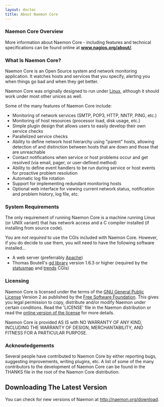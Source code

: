 ```yaml
---
layout: doctoc
title: About Naemon Core
---
```

### Naemon Core Overview

More information about Naemon Core - including features and technical specifications can be found online at <a href="http://www.nagios.org/about/" target="_blank"><b>www.nagios.org/about/</b></a>.

### What Is Naemon Core?

Naemon Core is an Open Source system and network monitoring application.  It watches hosts and services that you specify, alerting you when things go bad and when they get better.

Naemon Core was originally designed to run under <a href="http://www.linux.com">Linux</a>, although it should work under most other unices as well.

Some of the many features of Naemon Core include:

* Monitoring of network services (SMTP, POP3, HTTP, NNTP, PING, etc.)
* Monitoring of host resources (processor load, disk usage, etc.)
* Simple plugin design that allows users to easily develop their own service checks
* Parallelized service checks
* Ability to define network host hierarchy using "parent" hosts, allowing detection of and distinction between hosts that are down and those that are unreachable
* Contact notifications when service or host problems occur and get resolved (via email, pager, or user-defined method) 
* Ability to define event handlers to be run during service or host events for proactive problem resolution
* Automatic log file rotation
* Support for implementing redundant monitoring hosts
* Optional web interface for viewing current network status, notification and problem history, log file, etc.

### System Requirements

The only requirement of running Naemon Core is a machine running Linux (or UNIX variant) that has network access and a C compiler installed (if installing from source code).

You are <i>not required</i> to use the CGIs included with Naemon Core.  However, if you do decide to use them, you will need to have the following software installed...

* A web server (preferrably <a href="http://www.apache.org" target="_top">Apache</a>)
* Thomas Boutell's <a href="http://www.boutell.com/gd">gd library</a> version 1.6.3 or higher (required by the <a href="cgis.html#statusmap_cgi">statusmap</a> and <a href="cgis.html#trends_cgi">trends</a> CGIs)

### Licensing

Naemon Core is licensed under the terms of the <a href="http://www.gnu.org/copyleft/gpl.html">GNU General Public License</a> Version 2 as published by the <a href="http://www.fsf.org">Free Software Foundation</a>.  This gives you legal permission to copy, distribute and/or modify Naemon under certain conditions.  Read the 'LICENSE' file in the Naemon distribution or read the <a href="http://www.gnu.org/copyleft/gpl.html">online version of the license</a> for more details.

Naemon Core is provided AS IS with NO WARRANTY OF ANY KIND, INCLUDING THE WARRANTY OF DESIGN, MERCHANTABILITY, AND FITNESS FOR A PARTICULAR PURPOSE.

### Acknowledgements

Several people have contributed to Naemon Core by either reporting bugs, suggesting improvements, writing plugins, etc.  A list of some of the many contributors to the development of Naemon Core can be found in the THANKS file in the root of the Naemon Core distribution.

## Downloading The Latest Version

You can check for new versions of Naemon at <a href="http://naemon.org/download" target="_top">http://naemon.org/download</a>.
